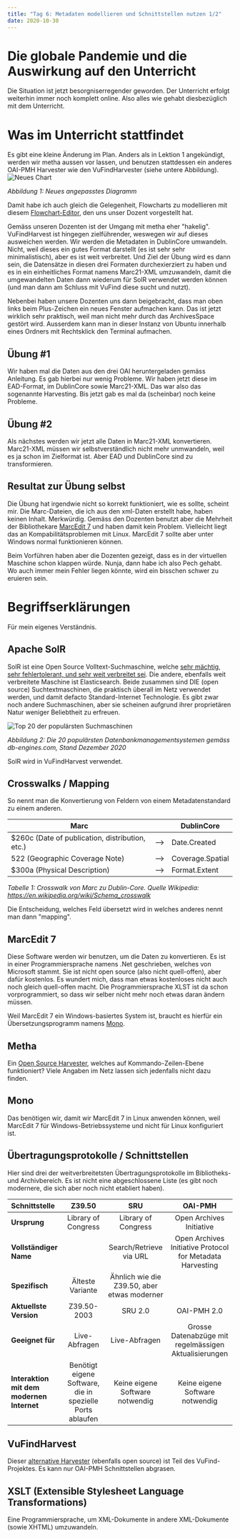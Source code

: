 ```yaml
---
title: "Tag 6: Metadaten modellieren und Schnittstellen nutzen 1/2"
date: 2020-10-30
---
```

# Die globale Pandemie und die Auswirkung auf den Unterricht
Die Situation ist jetzt besorgniserregender geworden. 
Der Unterricht erfolgt weiterhin immer noch komplett online. Also alles wie gehabt diesbezüglich mit dem Unterricht. 

# Was im Unterricht stattfindet
Es gibt eine kleine Änderung im Plan. 
Anders als in Lektion 1 angekündigt, werden wir metha aussen vor lassen, und benutzen stattdessen ein anderes OAI-PMH Harvester wie den VuFindHarvester (siehe untere Abbildung).   
![Neues Chart](https://raw.githubusercontent.com/charleswinkler/charleswinkler.github.io/master/_images/mermaid-diagram-20201223173923.png)

_Abbildung 1: Neues angepasstes Diagramm_

Damit habe ich auch gleich die Gelegenheit, Flowcharts zu modellieren mit diesem [Flowchart-Editor](https://felixlohmeier.de/dla/systemarchitektur.html), den uns unser Dozent vorgestellt hat. 

Gemäss unseren Dozenten ist der Umgang mit metha eher "hakelig". VuFindHarvest ist hingegen zielführender, weswegen wir auf dieses ausweichen werden. Wir werden die Metadaten in DublinCore umwandeln. Nicht, weil dieses ein gutes Format darstellt (es ist sehr sehr minimalistisch), aber es ist weit verbreitet. Und Ziel der Übung wird es dann sein, die Datensätze in diesen drei Formaten durchexierziert zu haben und es in ein einheitliches Format namens Marc21-XML umzuwandeln, damit die umgewandelten Daten dann wiederum für SolR verwendet werden können (und man dann am Schluss mit VuFind diese sucht und nutzt). 

Nebenbei haben unsere Dozenten uns dann beigebracht, dass man  oben links beim Plus-Zeichen ein neues Fenster aufmachen kann. Das ist jetzt wirklich sehr praktisch, weil man nicht mehr durch das ArchivesSpace gestört wird. Ausserdem kann man in dieser Instanz von Ubuntu innerhalb eines Ordners mit Rechtsklick den Terminal aufmachen. 

## Übung #1
Wir haben mal die Daten aus den drei OAI heruntergeladen gemäss Anleitung. Es gab hierbei nur wenig Probleme. Wir haben jetzt diese im EAD-Format, im DublinCore sowie Marc21-XML. Das war also das sogenannte Harvesting. Bis jetzt gab es mal da (scheinbar) noch keine Probleme. 

## Übung #2
Als nächstes werden wir jetzt alle Daten in Marc21-XML konvertieren. Marc21-XML müssen wir selbstverständlich nicht mehr unmwandeln, weil es ja schon im Zielformat ist. Aber EAD und DublinCore sind zu transformieren. 

## Resultat zur Übung selbst
Die Übung hat irgendwie nicht so korrekt funktioniert, wie es sollte, scheint mir. Die Marc-Dateien, die ich aus den xml-Daten erstellt habe, haben keinen Inhalt. Merkwürdig. Gemäss den Dozenten benutzt aber die Mehrheit der Bibliothekare [MarcEdit 7](#MarcEdit-7) und haben damit kein Problem. Vielleicht liegt das an Kompabilitätsproblemen mit Linux. 
MarcEdit 7 sollte aber unter Windows normal funktionieren können. 

Beim Vorführen haben aber die Dozenten gezeigt, dass es in der virtuellen Maschine schon klappen würde. Nunja, dann habe ich also Pech gehabt. Wo auch immer mein Fehler liegen könnte, wird ein bisschen schwer zu eruieren sein. 

# Begriffserklärungen
Für mein eigenes Verständnis. 
## Apache SolR
SolR ist eine Open Source Volltext-Suchmaschine, welche [sehr mächtig, sehr fehlertolerant, und sehr weit verbreitet sei](https://www.bigdata-insider.de/was-ist-solr-a-728279/#:~:text=Zur%20Kommunikation%20nutzt%20SolR%20das,wie%20XML%2C%20JSON%20oder%20PDF.&text=Bei%20SolR%2C%20ausgesprochen%20%E2%80%9ESolar%E2%80%9C,dem%20Apache%2DLucene%2DProjekt.). Die andere, ebenfalls weit verbreitete Maschine ist Elasticsearch. Beide zusammen sind DIE (open source) Suchtextmaschinen, die praktisch überall im Netz verwendet werden, und damit defacto Standard-Internet Technologie. Es gibt zwar noch andere Suchmaschinen, aber sie scheinen aufgrund ihrer proprietären Natur weniger Beliebtheit zu erfreuen. 

![Top 20 der populärsten Suchmaschinen](https://raw.githubusercontent.com/charleswinkler/charleswinkler.github.io/master/_images/DB_Engine_ranks.png)

_Abbildung 2: Die 20 populärsten Datenbankmanagementsystemen gemäss db-engines.com, Stand Dezember 2020_

SolR wird in VuFindHarvest verwendet. 

## Crosswalks / Mapping
So nennt man die Konvertierung von Feldern von einem Metadatenstandard zu einem anderen. 

| Marc |  |DublinCore | 
|--------| --- | ---- | 
| $260c (Date of publication, distribution, etc.) | --> |Date.Created |
| 522 (Geographic Coverage Note)|--> | Coverage.Spatial |
| $300a (Physical Description)|--> | Format.Extent |

_Tabelle 1: Crosswalk von Marc zu Dublin-Core. Quelle Wikipedia: https://en.wikipedia.org/wiki/Schema_crosswalk_

Die Entscheidung, welches Feld übersetzt wird in welches anderes nennt man dann "mapping". 

## MarcEdit 7
Diese Software werden wir benutzen, um die Daten zu konvertieren. Es ist in einer Programmiersprache namens .Net geschrieben, welches von Microsoft stammt. Sie ist nicht open source (also nicht quell-offen), aber dafür kostenlos. Es wundert mich, dass man etwas kostenloses nicht auch noch gleich quell-offen macht. Die Programmiersprache XLST ist da schon vorprogrammiert, so dass wir selber nicht mehr noch etwas daran ändern müssen. 
 
Weil MarcEdit 7 ein Windows-basiertes System ist, braucht es hierfür ein Übersetzungsprogramm namens [Mono](#Mono). 

## Metha
Ein [Open Source Harvester](https://github.com/miku/metha), welches auf Kommando-Zeilen-Ebene funktioniert? Viele Angaben im Netz lassen sich jedenfalls nicht dazu finden. 

## Mono
Das benötigen wir, damit wir MarcEdit 7 in Linux anwenden können, weil MarcEdit 7 für Windows-Betriebssysteme und nicht für Linux konfiguriert ist. 

## Übertragungsprotokolle / Schnittstellen
Hier sind drei der weitverbreitetsten Übertragungsprotokolle im Bibliotheks- und Archivbereich. Es ist nicht eine abgeschlossene Liste (es gibt noch modernere, die sich aber noch nicht etabliert haben). 

| **Schnittstelle**| Z39.50 | SRU | OAI-PMH |
|:-- | :---: | :---: | :---: |
| **Ursprung** | Library of Congress | Library of Congress | Open Archives Initiative |  
| **Vollständiger Name** |  | Search/Retrieve via URL | Open Archives Initiative Protocol for Metadata Harvesting |  
| **Spezifisch** | Älteste Variante | Ähnlich wie die Z39.50, aber etwas moderner |  |   
| **Aktuellste Version** | Z39.50-2003 | SRU 2.0 | OAI-PMH 2.0 |   
| **Geeignet für** | Live-Abfragen | Live-Abfragen| Grosse Datenabzüge mit regelmässigen Aktualisierungen|
| **Interaktion mit dem modernen Internet** | Benötigt eigene Software, die in spezielle Ports ablaufen | Keine eigene Software notwendig | Keine eigene Software notwendig |

## VuFindHarvest
Dieser [alternative Harvester](https://github.com/vufind-org/vufindharvest) (ebenfalls open source)  ist Teil des VuFind-Projektes. Es kann nur OAI-PMH Schnittstellen abgrasen. 

## XSLT (Extensible Stylesheet Language Transformations)
Eine Programmiersprache, um XML-Dokumente in andere XML-Dokumente (sowie XHTML) umzuwandeln. 


